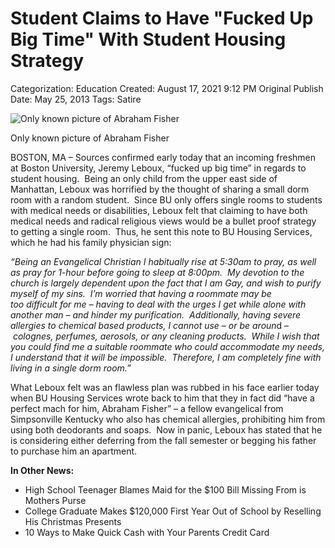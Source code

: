 # Student Claims to Have "Fucked Up Big Time" With Student Housing Strategy

Categorization: Education
Created: August 17, 2021 9:12 PM
Original Publish Date: May 25, 2013
Tags: Satire

![Only known picture of Abraham Fisher](https://thesaltywagdotcom.files.wordpress.com/2013/05/preacher1.jpg?w=235&h=156)

Only known picture of Abraham Fisher

BOSTON, MA – Sources confirmed early today that an incoming freshmen at Boston University, Jeremy Leboux, “fucked up big time” in regards to student housing.  Being an only child from the upper east side of Manhattan, Leboux was horrified by the thought of sharing a small dorm room with a random student.  Since BU only offers single rooms to students with medical needs or disabilities, Leboux felt that claiming to have both medical needs and radical religious views would be a bullet proof strategy to getting a single room.  Thus, he sent this note to BU Housing Services, which he had his family physician sign:

*“Being an Evangelical Christian I habitually rise at 5:30am to pray, as well as pray for 1-hour before going to sleep at 8:00pm.  My devotion to the church is largely dependent upon the fact that I am Gay, and wish to purify myself of my sins.  I’m worried that having a roommate may be too difficult for me – having to deal with the urges I get while alone with another man – and hinder my purification.  Additionally, having severe allergies to chemical based products, I cannot use – or be aroun*d – *colognes, perfumes, aerosols, or any cleaning products.  While I wish that you could find me a suitable roommate who could accommodate my needs, I understand that it will be impossible.  Therefore, I am completely fine with living in a single dorm room.”*

What Leboux felt was an flawless plan was rubbed in his face earlier today when BU Housing Services wrote back to him that they in fact did “have a perfect mach for him, Abraham Fisher” – a fellow evangelical from Simpsonville Kentucky who also has chemical allergies, prohibiting him from using both deodorants and soaps.  Now in panic, Leboux has stated that he is considering either deferring from the fall semester or begging his father to purchase him an apartment.

**In Other News:**

- High School Teenager Blames Maid for the $100 Bill Missing From is Mothers Purse
- College Graduate Makes $120,000 First Year Out of School by Reselling His Christmas Presents
- 10 Ways to Make Quick Cash with Your Parents Credit Card